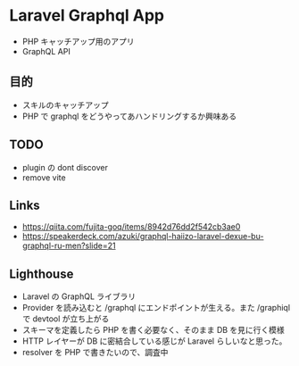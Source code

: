 # Laravel Graphql App

- PHP キャッチアップ用のアプリ
- GraphQL API

## 目的
- スキルのキャッチアップ
- PHP で graphql をどうやってあハンドリングするか興味ある

## TODO
- plugin の dont discover
- remove vite

## Links
- https://qiita.com/fujita-goq/items/8942d76dd2f542cb3ae0
- https://speakerdeck.com/azuki/graphql-haiizo-laravel-dexue-bu-graphql-ru-men?slide=21

## Lighthouse
- Laravel の GraphQL ライブラリ
- Provider を読み込むと /graphql にエンドポイントが生える。また /graphiql で devtool が立ち上がる
- スキーマを定義したら PHP を書く必要なく、そのまま DB を見に行く模様
- HTTP レイヤーが DB に密結合している感じが Laravel らしいなと思った。
- resolver を PHP で書きたいので、調査中
